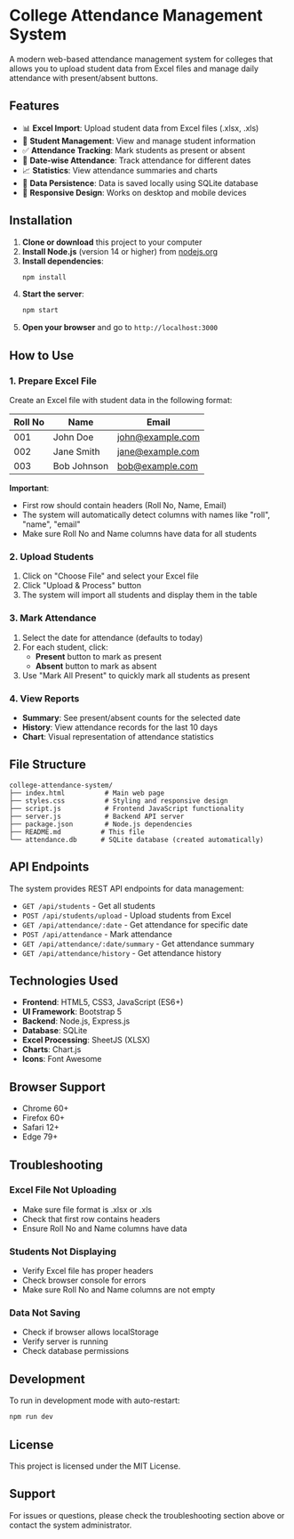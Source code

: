 # College Attendance Management System

A modern web-based attendance management system for colleges that allows you to upload student data from Excel files and manage daily attendance with present/absent buttons.

## Features

- 📊 **Excel Import**: Upload student data from Excel files (.xlsx, .xls)
- 👥 **Student Management**: View and manage student information
- ✅ **Attendance Tracking**: Mark students as present or absent
- 📅 **Date-wise Attendance**: Track attendance for different dates
- 📈 **Statistics**: View attendance summaries and charts
- 💾 **Data Persistence**: Data is saved locally using SQLite database
- 📱 **Responsive Design**: Works on desktop and mobile devices

## Installation

1. **Clone or download** this project to your computer
2. **Install Node.js** (version 14 or higher) from [nodejs.org](https://nodejs.org/)
3. **Install dependencies**:
   ```bash
   npm install
   ```
4. **Start the server**:
   ```bash
   npm start
   ```
5. **Open your browser** and go to `http://localhost:3000`

## How to Use

### 1. Prepare Excel File
Create an Excel file with student data in the following format:

| Roll No | Name | Email |
|---------|------|-------|
| 001 | John Doe | john@example.com |
| 002 | Jane Smith | jane@example.com |
| 003 | Bob Johnson | bob@example.com |

**Important**: 
- First row should contain headers (Roll No, Name, Email)
- The system will automatically detect columns with names like "roll", "name", "email"
- Make sure Roll No and Name columns have data for all students

### 2. Upload Students
1. Click on "Choose File" and select your Excel file
2. Click "Upload & Process" button
3. The system will import all students and display them in the table

### 3. Mark Attendance
1. Select the date for attendance (defaults to today)
2. For each student, click:
   - **Present** button to mark as present
   - **Absent** button to mark as absent
3. Use "Mark All Present" to quickly mark all students as present

### 4. View Reports
- **Summary**: See present/absent counts for the selected date
- **History**: View attendance records for the last 10 days
- **Chart**: Visual representation of attendance statistics

## File Structure

```
college-attendance-system/
├── index.html          # Main web page
├── styles.css          # Styling and responsive design
├── script.js           # Frontend JavaScript functionality
├── server.js           # Backend API server
├── package.json        # Node.js dependencies
├── README.md          # This file
└── attendance.db      # SQLite database (created automatically)
```

## API Endpoints

The system provides REST API endpoints for data management:

- `GET /api/students` - Get all students
- `POST /api/students/upload` - Upload students from Excel
- `GET /api/attendance/:date` - Get attendance for specific date
- `POST /api/attendance` - Mark attendance
- `GET /api/attendance/:date/summary` - Get attendance summary
- `GET /api/attendance/history` - Get attendance history

## Technologies Used

- **Frontend**: HTML5, CSS3, JavaScript (ES6+)
- **UI Framework**: Bootstrap 5
- **Backend**: Node.js, Express.js
- **Database**: SQLite
- **Excel Processing**: SheetJS (XLSX)
- **Charts**: Chart.js
- **Icons**: Font Awesome

## Browser Support

- Chrome 60+
- Firefox 60+
- Safari 12+
- Edge 79+

## Troubleshooting

### Excel File Not Uploading
- Make sure file format is .xlsx or .xls
- Check that first row contains headers
- Ensure Roll No and Name columns have data

### Students Not Displaying
- Verify Excel file has proper headers
- Check browser console for errors
- Make sure Roll No and Name columns are not empty

### Data Not Saving
- Check if browser allows localStorage
- Verify server is running
- Check database permissions

## Development

To run in development mode with auto-restart:

```bash
npm run dev
```

## License

This project is licensed under the MIT License.

## Support

For issues or questions, please check the troubleshooting section above or contact the system administrator.


